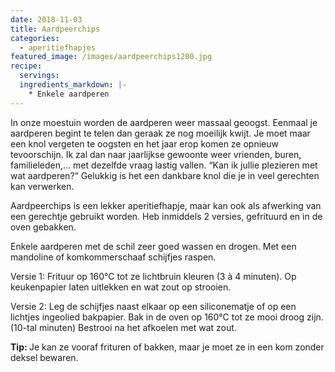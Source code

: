 ```yaml
---
date: 2018-11-03
title: Aardpeerchips
categories:
  - aperitiefhapjes
featured_image: /images/aardpeerchips1200.jpg
recipe:
  servings: 
  ingredients_markdown: |-
    * Enkele aardperen
---
```

In onze moestuin worden de aardperen weer massaal geoogst.
Eenmaal je aardperen begint te telen dan geraak ze nog moeilijk kwijt.
Je moet maar een knol vergeten te oogsten en het jaar erop komen ze opnieuw tevoorschijn.
Ik zal dan naar jaarlijkse gewoonte weer vrienden, buren, familieleden,… met dezelfde 
vraag lastig vallen. “Kan ik jullie plezieren met wat aardperen?“
Gelukkig is het een dankbare knol die je in veel gerechten kan verwerken.

Aardpeerchips is een lekker aperitiefhapje, maar kan ook als afwerking van een gerechtje gebruikt worden.
Heb inmiddels 2 versies, gefrituurd en in de oven gebakken.
<!--more-->

Enkele aardperen met de schil zeer goed wassen en drogen.
Met een mandoline of komkommerschaaf schijfjes raspen.

Versie 1: Frituur op 160°C tot ze lichtbruin kleuren (3 à 4 minuten). Op keukenpapier laten uitlekken en wat zout op strooien. 

Versie 2: Leg de schijfjes naast elkaar op een siliconematje of op een lichtjes ingeolied bakpapier. Bak in de oven op 160°C tot ze mooi droog zijn. (10-tal minuten) Bestrooi na het afkoelen met wat zout.

<b>Tip: </b>
Je kan ze vooraf frituren of bakken, maar je moet ze in een kom zonder deksel bewaren.
